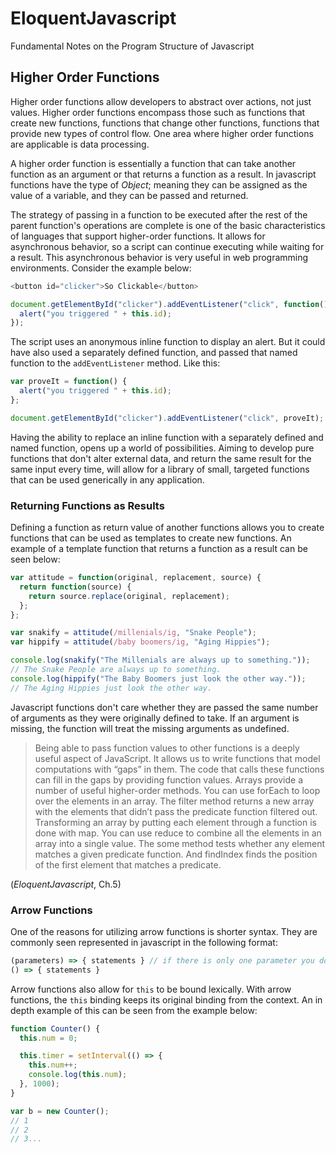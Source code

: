 # EloquentJavascript
Fundamental Notes on the Program Structure of Javascript

## Higher Order Functions 
Higher order functions allow developers to abstract over actions, not just values. Higher order functions encompass those such as functions that create new functions, functions that change other functions, functions that provide new types of control flow. One area where higher order functions are applicable is data processing. 

A higher order function is essentially a function that can take another function as an argument or that returns a function as a result. In javascript functions have the type of _Object_; meaning they can be assigned as the value of a variable, and they can be passed and returned. 

The strategy of passing in a function to be executed after the rest of the parent function's operations are complete is one of the basic characteristics of languages that support higher-order functions. It allows for asynchronous behavior, so a script can continue executing while waiting for a result. This asynchronous behavior is very useful in web programming environments. Consider the example below: 

```javascript
<button id="clicker">So Clickable</button>

document.getElementById("clicker").addEventListener("click", function() {
  alert("you triggered " + this.id);
});
```
The script uses an anonymous inline function to display an alert. But it could have also used a separately defined function, and passed that named function to the `addEventListener` method. Like this: 

```javascript
var proveIt = function() {
  alert("you triggered " + this.id);
};

document.getElementById("clicker").addEventListener("click", proveIt);
```

Having the ability to replace an inline function with a separately defined and named function, opens up a world of possibilities. Aiming to develop pure functions that don't alter external data, and return the same result for the same input every time, will allow for a library of small, targeted functions that can be used generically in any application. 

### Returning Functions as Results 
Defining a function as return value of another functions allows you to create functions that can be used as templates to create new functions. An example of a template function that returns a function as a result can be seen below: 

```javascript 
var attitude = function(original, replacement, source) {
  return function(source) {
    return source.replace(original, replacement);
  };
};

var snakify = attitude(/millenials/ig, "Snake People");
var hippify = attitude(/baby boomers/ig, "Aging Hippies");

console.log(snakify("The Millenials are always up to something."));
// The Snake People are always up to something.
console.log(hippify("The Baby Boomers just look the other way."));
// The Aging Hippies just look the other way.
```
Javascript functions don't care whether they are passed the same number of arguments as they were originally defined to take. If an argument is missing, the function will treat the missing arguments as undefined. 

> Being able to pass function values to other functions is a deeply useful aspect of JavaScript. It allows us to write functions that model computations with “gaps” in them. The code that calls these functions can fill in the gaps by providing function values.
> Arrays provide a number of useful higher-order methods. You can use forEach to loop over the elements in an array. The filter method returns a new array with the elements that didn’t pass the predicate function filtered out. Transforming an array by putting each element through a function is done with map. You can use reduce to combine all the elements in an array into a single value. The some method tests whether any element matches a given predicate function. And findIndex finds the position of the first element that matches a predicate.

(_EloquentJavascript_, Ch.5)

### Arrow Functions 
One of the reasons for utilizing arrow functions is shorter syntax. They are commonly seen represented in javascript in the following format: 

```javascript 
(parameters) => { statements } // if there is only one parameter you don't have to use parenthesis  
() => { statements }
```

Arrow functions also allow for `this` to be bound lexically. With arrow functions, the `this` binding keeps its original binding from the context. An in depth example of this can be seen from the example below: 

```javascript 
function Counter() {
  this.num = 0;

  this.timer = setInterval(() => {
    this.num++;
    console.log(this.num);
  }, 1000);
}

var b = new Counter();
// 1
// 2
// 3...
```

